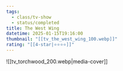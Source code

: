 ```yaml
---
tags:
  - class/tv-show
  - status/completed
title: The West Wing
datetime: 2025-01-15T19:16:00
thumbnail: "[[tv_the_west_wing_100.webp]]"
rating: "[[4-star|⭐️⭐️⭐️⭐️]]"
---
```

![[tv_torchwood_200.webp|media-cover]]
